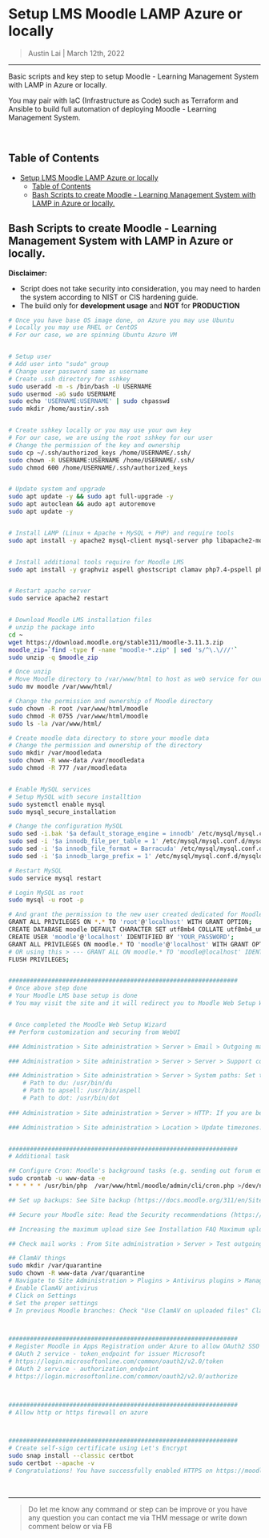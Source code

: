 # Setup LMS Moodle LAMP Azure or locally

> Austin Lai | March 12th, 2022

---

<!-- Description -->

Basic scripts and key step to setup Moodle - Learning Management System with LAMP in Azure or locally.

You may pair with IaC (Infrastructure as Code) such as Terraform and Ansible to build full automation of deploying Moodle - Learning Management System.

<!-- /Description -->

<br />

## Table of Contents

<!-- TOC -->

- [Setup LMS Moodle LAMP Azure or locally](#setup-lms-moodle-lamp-azure-or-locally)
    - [Table of Contents](#table-of-contents)
    - [Bash Scripts to create Moodle - Learning Management System with LAMP in Azure or locally.](#bash-scripts-to-create-moodle---learning-management-system-with-lamp-in-azure-or-locally)

<!-- /TOC -->

## Bash Scripts to create Moodle - Learning Management System with LAMP in Azure or locally.

**Disclaimer:** 

- Script does not take security into consideration, you may need to harden the system according to NIST or CIS hardening guide.
- The build only for **development usage** and **NOT** for **PRODUCTION**

```bash
# Once you have base OS image done, on Azure you may use Ubuntu
# Locally you may use RHEL or CentOS
# For our case, we are spinning Ubuntu Azure VM


# Setup user
# Add user into "sudo" group
# Change user password same as username
# Create .ssh directory for sshkey
sudo useradd -m -s /bin/bash -U USERNAME
sudo usermod -aG sudo USERNAME
sudo echo 'USERNAME:USERNAME' | sudo chpasswd
sudo mkdir /home/austin/.ssh


# Create sshkey locally or you may use your own key
# For our case, we are using the root sshkey for our user
# Change the permission of the key and ownership
sudo cp ~/.ssh/authorized_keys /home/USERNAME/.ssh/
sudo chown -R USERNAME:USERNAME /home/USERNAME/.ssh/
sudo chmod 600 /home/USERNAME/.ssh/authorized_keys


# Update system and upgrade
sudo apt update -y && sudo apt full-upgrade -y
sudo apt autoclean && audo apt autoremove
sudo apt update -y


# Install LAMP (Linux + Apache + MySQL + PHP) and require tools
sudo apt install -y apache2 mysql-client mysql-server php libapache2-mod-php wget git mlocate unzip


# Install additional tools require for Moodle LMS
sudo apt install -y graphviz aspell ghostscript clamav php7.4-pspell php7.4-curl php7.4-gd php7.4-intl php7.4-mysql php7.4-xml php7.4-xmlrpc php7.4-ldap php7.4-zip php7.4-soap php7.4-mbstring php7.4-json phpmyadmin  libpoppler-dev poppler-utils


# Restart apache server
sudo service apache2 restart


# Download Moodle LMS installation files
# unzip the package into 
cd ~
wget https://download.moodle.org/stable311/moodle-3.11.3.zip
moodle_zip=`find -type f -name "moodle-*.zip" | sed 's/^\.\///'`
sudo unzip -q $moodle_zip

# Once unzip
# Move Moodle directory to /var/www/html to host as web service for our apache
sudo mv moodle /var/www/html/

# Change the permission and ownership of Moodle directory
sudo chown -R root /var/www/html/moodle
sudo chmod -R 0755 /var/www/html/moodle
sudo ls -la /var/www/html/

# Create moodle data directory to store your moodle data
# Change the permission and ownership of the directory
sudo mkdir /var/moodledata
sudo chown -R www-data /var/moodledata
sudo chmod -R 777 /var/moodledata


# Enable MySQL services
# Setup MySQL with secure installtion
sudo systemctl enable mysql
sudo mysql_secure_installation

# Change the configuration MySQL
sudo sed -i.bak '$a default_storage_engine = innodb' /etc/mysql/mysql.conf.d/mysqld.cnf
sudo sed -i '$a innodb_file_per_table = 1' /etc/mysql/mysql.conf.d/mysqld.cnf
sudo sed -i '$a innodb_file_format = Barracuda' /etc/mysql/mysql.conf.d/mysqld.cnf
sudo sed -i '$a innodb_large_prefix = 1' /etc/mysql/mysql.conf.d/mysqld.cnf

# Restart MySQL
sudo service mysql restart

# Login MySQL as root
sudo mysql -u root -p

# And grant the permission to the new user created dedicated for Moodle LMS only
GRANT ALL PRIVILEGES ON *.* TO 'root'@'localhost' WITH GRANT OPTION;
CREATE DATABASE moodle DEFAULT CHARACTER SET utf8mb4 COLLATE utf8mb4_unicode_ci;
CREATE USER 'moodle'@'localhost' IDENTIFIED BY 'YOUR_PASSWORD';
GRANT ALL PRIVILEGES ON moodle.* TO 'moodle'@'localhost' WITH GRANT OPTION;  
# OR using this > --- GRANT ALL ON moodle.* TO 'moodle@localhost' IDENTIFIED BY 'EVYD@m00dle.mysql' WITH GRANT OPTION;
FLUSH PRIVILEGES;


################################################################
# Once above step done
# Your Moodle LMS base setup is done
# You may visit the site and it will redirect you to Moodle Web Setup Wizard


# Once completed the Moodle Web Setup Wizard
## Perform customization and securing from WebUI

### Administration > Site administration > Server > Email > Outgoing mail configuration: Set your smtp server and authentication if required (so your Moodle site can send emails). You can also set a norepy email on this page.

### Administration > Site administration > Server > Server > Support contact. Set your support contact email.

### Administration > Site administration > Server > System paths: Set the paths to du, dot and aspell binaries.
    # Path to du: /usr/bin/du
    # Path to apsell: /usr/bin/aspell
    # Path to dot: /usr/bin/dot
     
### Administration > Site administration > Server > HTTP: If you are behind a firewall you may need to set your proxy credentials in the 'Web proxy' section.

### Administration > Site administration > Location > Update timezones: Run this to make sure your timezone information is up to date.


################################################################
# Additional task

## Configure Cron: Moodle's background tasks (e.g. sending out forum emails and performing course backups) are performed by a script which you can set to execute at specific times of the day. This is known as a cron script. Please refer to the Cron instructions. (https://docs.moodle.org/311/en/Cron)
sudo crontab -u www-data -e
* * * * * /usr/bin/php  /var/www/html/moodle/admin/cli/cron.php >/dev/null

## Set up backups: See Site backup (https://docs.moodle.org/311/en/Site_backup) and Automated course backup (https://docs.moodle.org/311/en/Automated_course_backup).

## Secure your Moodle site: Read the Security recommendations (https://docs.moodle.org/311/en/Security_recommendations).

## Increasing the maximum upload size See Installation FAQ Maximum upload file size - how to change it?

## Check mail works : From Site administration > Server > Test outgoing mail configuration, use the link to send yourself a test email. Don't be tempted to skip this step.

## ClamAV things
sudo mkdir /var/quarantine
sudo chown -R www-data /var/quarantine
# Navigate to Site Administration > Plugins > Antivirus plugins > Manage antivirus plugins
# Enable ClamAV antivirus
# Click on Settings
# Set the proper settings
# In previous Moodle branches: Check "Use ClamAV on uploaded files" ClamAV Path : /usr/bin/clamscan Quarantine Directory : /var/quarantine



################################################################
# Register Moodle in Apps Registration under Azure to allow OAuth2 SSO authentication.
# OAuth 2 service - token_endpoint for issuer Microsoft
# https://login.microsoftonline.com/common/oauth2/v2.0/token
# OAuth 2 service - authorization_endpoint
# https://login.microsoftonline.com/common/oauth2/v2.0/authorize



################################################################
# Allow http or https firewall on azure



################################################################
# Create self-sign certificate using Let's Encrypt
sudo snap install --classic certbot
sudo certbot --apache -v
# Congratulations! You have successfully enabled HTTPS on https://moodle-dev.xyz.cloudapp.azure.com
```

<br />

---

> Do let me know any command or step can be improve or you have any question you can contact me via THM message or write down comment below or via FB
